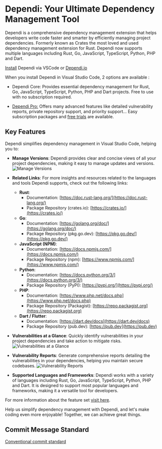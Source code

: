 # Dependi: Your Ultimate Dependency Management Tool

Dependi is a comprehensive dependency management extension that helps developers write code faster and smarter by efficiently managing project dependencies. Formerly known as Crates the most loved and used dependency management extension for Rust. Dependi now supports multiple languages including Rust, Go, JavaScript, TypeScript, Python, PHP and Dart.

[Install](https://www.dependi.io/download) Dependi via VSCode or [Dependi.io](https://www.dependi.io)


When you install Dependi in Visual Studio Code, 2 options are available :

- Dependi Core: Provides essential dependency management for Rust, Go, JavaScript, TypeScript, Python, PHP and Dart projects. Free to use with no subscription required.

- [Dependi Pro:](https://www.dependi.io) Offers many advanced features like detailed vulnerability reports, private repository support, and priority support... Easy subscription packages and [free trials](https://www.dependi.io/#pricing) are available.

## Key Features

Dependi simplifies dependency management in Visual Studio Code, helping you to:

- **Manage Versions**: Dependi provides clear and concise views of all your project dependencies, making it easy to manage updates and versions.
  ![Manage Versions](https://www.dependi.io/screenshots/tooltip.png)

- **Related Links**: For more insights and resources related to the languages and tools Dependi supports, check out the following links:

  - **Rust**:
    - Documentation: [https://doc.rust-lang.org/](https://doc.rust-lang.org/)
    - Package Repository (crates.io): [https://crates.io/](https://crates.io/)
  - **Go**:
    - Documentation: [https://golang.org/doc/](https://golang.org/doc/)
    - Package Repository (pkg.go.dev): [https://pkg.go.dev/](https://pkg.go.dev/)
  - **JavaScript (NPM)**:
    - Documentation: [https://docs.npmjs.com/](https://docs.npmjs.com/)
    - Package Repository (npm): [https://www.npmjs.com/](https://www.npmjs.com/)
  - **Python**:
    - Documentation: [https://docs.python.org/3/](https://docs.python.org/3/)
    - Package Repository (PyPI): [https://pypi.org/](https://pypi.org/)
  - **PHP**:
    - Documentation: [https://www.php.net/docs.php](https://www.php.net/docs.php)
    - Package Repository (Packagist): [https://repo.packagist.org](https://repo.packagist.org)
  - **Dart / Flutter**:
    - Documentation: [https://dart.dev/docs](https://dart.dev/docs)
    - Package Repository (pub.dev): [https://pub.dev](https://pub.dev)
    
- **Vulnerabilities at a Glance**: Quickly identify vulnerabilities in your project dependencies and take action to mitigate risks.
  ![Vulnerabilities at a Glance](https://www.dependi.io/screenshots/vuln.png)

- **Vulnerability Reports**: Generate comprehensive reports detailing the vulnerabilities in your dependencies, helping you maintain secure codebases.
  ![Vulnerability Reports](https://www.dependi.io/screenshots/report.png)

- **Supported Languages and Frameworks**: Dependi works with a variety of languages including Rust, Go, JavaScript, TypeScript,  Python, PHP and Dart. It is designed to support most popular languages and frameworks, making it a versatile tool for developers.

For more information about the feature set [visit here](https://www.dependi.io/#features).

Help us simplify dependency management with Dependi, and let's make coding even more enjoyable! Together, we can achieve great things.

## Commit Message Standard

[Conventional commit standard](https://github.com/filllabs/dependi/blob/master/CONVENTIONAL_COMMITS.md)
